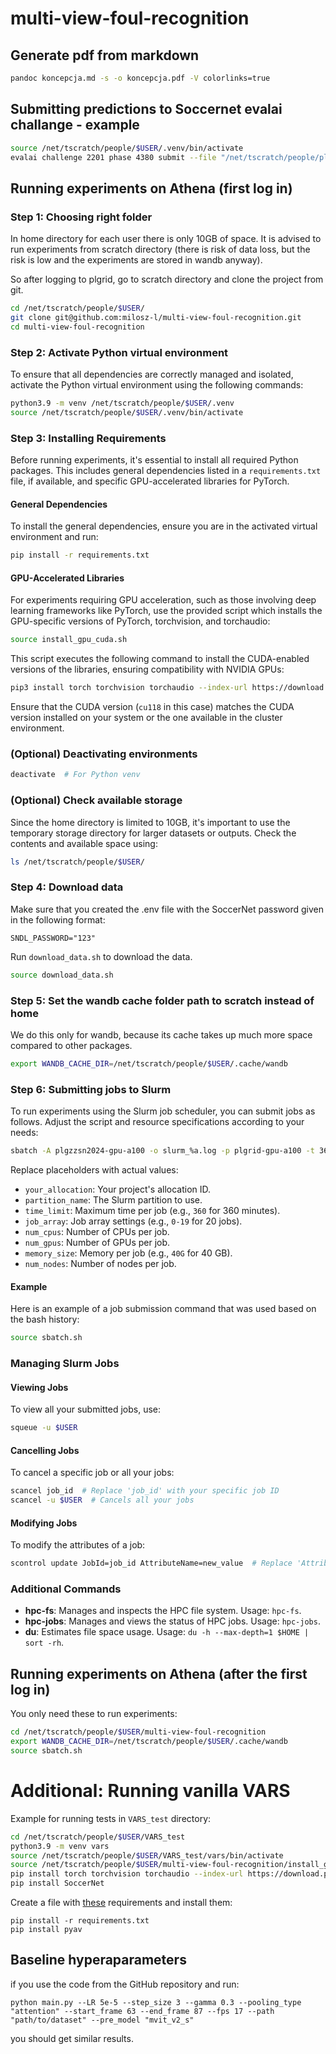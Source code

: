 # multi-view-foul-recognition

## Generate pdf from markdown
```bash
pandoc koncepcja.md -s -o koncepcja.pdf -V colorlinks=true
```

## Submitting predictions to Soccernet evalai challange - example
```bash
source /net/tscratch/people/$USER/.venv/bin/activate
evalai challenge 2201 phase 4380 submit --file "/net/tscratch/people/plgmiloszl/outputs/predicitions_test_2024-05-19 18:51:29.542772.json"  --large --public
```

## Running experiments on Athena (first log in)

### Step 1: Choosing right folder
In home directory for each user there is only 10GB of space. It is advised to run experiments from scratch directory (there is risk of data loss, but the risk is low and the experiments are stored in wandb anyway).

So after logging to plgrid, go to scratch directory and clone the project from git.
```bash
cd /net/tscratch/people/$USER/
git clone git@github.com:milosz-l/multi-view-foul-recognition.git
cd multi-view-foul-recognition
```


### Step 2: Activate Python virtual environment
To ensure that all dependencies are correctly managed and isolated, activate the Python virtual environment using the following commands:
```bash
python3.9 -m venv /net/tscratch/people/$USER/.venv
source /net/tscratch/people/$USER/.venv/bin/activate
```

### Step 3: Installing Requirements
Before running experiments, it's essential to install all required Python packages. This includes general dependencies listed in a `requirements.txt` file, if available, and specific GPU-accelerated libraries for PyTorch.
#### General Dependencies
To install the general dependencies, ensure you are in the activated virtual environment and run:
```bash
pip install -r requirements.txt
```

#### GPU-Accelerated Libraries
For experiments requiring GPU acceleration, such as those involving deep learning frameworks like PyTorch, use the provided script which installs the GPU-specific versions of PyTorch, torchvision, and torchaudio:
```bash
source install_gpu_cuda.sh
```

This script executes the following command to install the CUDA-enabled versions of the libraries, ensuring compatibility with NVIDIA GPUs:
```bash
pip3 install torch torchvision torchaudio --index-url https://download.pytorch.org/whl/cu118
```

Ensure that the CUDA version (`cu118` in this case) matches the CUDA version installed on your system or the one available in the cluster environment.

### (Optional) Deactivating environments
```bash
deactivate  # For Python venv
```

### (Optional) Check available storage
Since the home directory is limited to 10GB, it's important to use the temporary storage directory for larger datasets or outputs. Check the contents and available space using:
```bash
ls /net/tscratch/people/$USER/
```

### Step 4: Download data
Make sure that you created the .env file with the SoccerNet password given in the following format:
```
SNDL_PASSWORD="123"
```

Run `download_data.sh` to download the data.
```bash
source download_data.sh
```

### Step 5: Set the wandb cache folder path to scratch instead of home
We do this only for wandb, because its cache takes up much more space compared to other packages.
```bash
export WANDB_CACHE_DIR=/net/tscratch/people/$USER/.cache/wandb
```

### Step 6: Submitting jobs to Slurm
To run experiments using the Slurm job scheduler, you can submit jobs as follows. Adjust the script and resource specifications according to your needs:
```bash
sbatch -A plgzzsn2024-gpu-a100 -o slurm_%a.log -p plgrid-gpu-a100 -t 360 -c 4 --gres gpu:1 --mem 40G --nodes 1 run_train_vars.sh
```

Replace placeholders with actual values:
- `your_allocation`: Your project's allocation ID.
- `partition_name`: The Slurm partition to use.
- `time_limit`: Maximum time per job (e.g., `360` for 360 minutes).
- `job_array`: Job array settings (e.g., `0-19` for 20 jobs).
- `num_cpus`: Number of CPUs per job.
- `num_gpus`: Number of GPUs per job.
- `memory_size`: Memory per job (e.g., `40G` for 40 GB).
- `num_nodes`: Number of nodes per job.

#### Example
Here is an example of a job submission command that was used based on the bash history:
```bash
source sbatch.sh
```
<!-- ```bash
sbatch -A plgzzsn2024-gpu-a100 -o slurm_%a.log -p plgrid-gpu-a100 -t 360 --array 0-1 -c 4 --gres gpu:1 --mem 40G --nodes 1 run_train_vars.sh
``` -->

### Managing Slurm Jobs

#### Viewing Jobs
To view all your submitted jobs, use:
```bash
squeue -u $USER
```

#### Cancelling Jobs
To cancel a specific job or all your jobs:
```bash
scancel job_id  # Replace 'job_id' with your specific job ID
scancel -u $USER  # Cancels all your jobs
```

#### Modifying Jobs
To modify the attributes of a job:
```bash
scontrol update JobId=job_id AttributeName=new_value  # Replace 'AttributeName' and 'new_value' appropriately
```

### Additional Commands

- **hpc-fs**: Manages and inspects the HPC file system. Usage: `hpc-fs`.
- **hpc-jobs**: Manages and views the status of HPC jobs. Usage: `hpc-jobs`.
- **du**: Estimates file space usage. Usage: `du -h --max-depth=1 $HOME | sort -rh`.

## Running experiments on Athena (after the first log in)
You only need these to run experiments:
```bash
cd /net/tscratch/people/$USER/multi-view-foul-recognition
export WANDB_CACHE_DIR=/net/tscratch/people/$USER/.cache/wandb
source sbatch.sh
```


# Additional: Running vanilla VARS
Example for running tests in `VARS_test` directory:
```bash
cd /net/tscratch/people/$USER/VARS_test
python3.9 -m venv vars
source /net/tscratch/people/$USER/VARS_test/vars/bin/activate
source /net/tscratch/people/$USER/multi-view-foul-recognition/install_gpu_cuda.sh
pip install torch torchvision torchaudio --index-url https://download.pytorch.org/whl/cu118
pip install SoccerNet
```

Create a file with [these](https://github.com/SoccerNet/sn-mvfoul/blob/main/VARS%20model/requirements.txt) requirements and install them:
```
pip install -r requirements.txt
pip install pyav
```

## Baseline hyperaparameters
if you use the code from the GitHub repository and run:

```
python main.py --LR 5e-5 --step_size 3 --gamma 0.3 --pooling_type "attention" --start_frame 63 --end_frame 87 --fps 17 --path "path/to/dataset" --pre_model "mvit_v2_s"
```

you should get similar results.